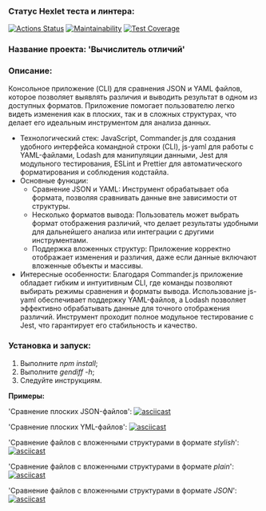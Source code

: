 ### Статус Hexlet теста и линтера:

[![Actions Status](https://github.com/tdd3vlp/frontend-project-46/actions/workflows/hexlet-check.yml/badge.svg)](https://github.com/tdd3vlp/frontend-project-46/actions)
[![Maintainability](https://api.codeclimate.com/v1/badges/c70e15872ce3b624b1c5/maintainability)](https://codeclimate.com/github/tdd3vlp/frontend-project-46/maintainability)
[![Test Coverage](https://api.codeclimate.com/v1/badges/c70e15872ce3b624b1c5/test_coverage)](https://codeclimate.com/github/tdd3vlp/frontend-project-46/test_coverage)

### Название проекта: 'Вычислитель отличий'

### Описание: 
Консольное приложение (CLI) для сравнения JSON и YAML файлов, которое позволяет выявлять различия и выводить результат в одном из доступных форматов. Приложение помогает пользователю легко видеть изменения как в плоских, так и в   сложных структурах, что делает его идеальным инструментом для анализа данных.

- Технологический стек: JavaScript, Commander.js для создания удобного интерфейса командной строки (CLI), js-yaml для работы с YAML-файлами, Lodash для манипуляции данными, Jest для модульного тестирования, ESLint и Prettier для автоматического форматирования и соблюдения кодстайла.
- Основные функции:
	- Сравнение JSON и YAML: Инструмент обрабатывает оба формата, позволяя сравнивать данные вне зависимости от структуры.
	- Несколько форматов вывода: Пользователь может выбрать формат отображения различий, что делает результаты удобными для дальнейшего анализа или интеграции с другими инструментами.
	- Поддержка вложенных структур: Приложение корректно отображает изменения и различия, даже если данные включают вложенные объекты и массивы.
 - Интересные особенности: Благодаря Commander.js приложение обладает гибким и интуитивным CLI, где команды позволяют выбирать режимы сравнения и форматы вывода. Использование js-yaml обеспечивает поддержку YAML-файлов, а Lodash позволяет эффективно обрабатывать данные для точного отображения различий. Инструмент проходит полное модульное тестирование с Jest, что гарантирует его стабильность и качество.

### Установка и запуск:

1. Выполните *npm install*;
2. Выполните *gendiff -h*;
3. Следуйте инструкциям.

**Примеры:**

'Сравнение плоских JSON-файлов':
[![asciicast](https://asciinema.org/a/7J6hwxvJQi1iLO69NLrPQMpKA.svg)](https://asciinema.org/a/7J6hwxvJQi1iLO69NLrPQMpKA)

'Сравнение плоских YML-файлов':
[![asciicast](https://asciinema.org/a/SKQKWtlPjeNlq6nCNFDlwDaX3.svg)](https://asciinema.org/a/SKQKWtlPjeNlq6nCNFDlwDaX3)

'Сравнение файлов с вложенными структурами в формате *stylish*':
[![asciicast](https://asciinema.org/a/wai2fyfkKDYAB9ZOsK3w4wfbn.svg)](https://asciinema.org/a/wai2fyfkKDYAB9ZOsK3w4wfbn)

'Сравнение файлов с вложенными структурами в формате *plain*':
[![asciicast](https://asciinema.org/a/82JtuJi7fjwhGmqWAMpwkljXG.svg)](https://asciinema.org/a/82JtuJi7fjwhGmqWAMpwkljXG)

'Сравнение файлов с вложенными структурами в формате *JSON*':
[![asciicast](https://asciinema.org/a/DlpbYyAXnEPWvYcJeFJ4ID9nU.svg)](https://asciinema.org/a/DlpbYyAXnEPWvYcJeFJ4ID9nU)
